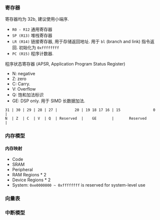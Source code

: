 ### 寄存器

寄存器均为 32b, 建议使用小端序.
- `R0 - R12` 通用寄存器
- `SP (R13)` 堆栈寄存器
- `LR (R14)` 链接寄存器, 用于存储返回地址. 用于 `bl` (branch and link) 指令返回. 初始化为 `0xffffffff`
- `PC (R15)` 程序计数器. 

程序状态寄存器 (APSR, Application Program Status Register)
- N: negative 
- Z: zero 
- C: Carry. 
- V: Overflow 
- Q: 饱和加法标识
- GE: DSP only. 用于 SIMD 长数据加法.

```
31 | 30 | 29 | 28 | 27 |        20 | 19 18 17 16 | 15               0 |
N  | Z  | C  | V  | Q  | Reserved  |    GE       |       Reserved     |
```

### 内存模型


#### 内存映射



- Code 
- SRAM 
- Peripheral 
- RAM Regions * 2
- Device Regions * 2
- System: `0xe0000000 ~ 0xffffffff` is reserved for system-level use 


### 向量表

### 中断模型

